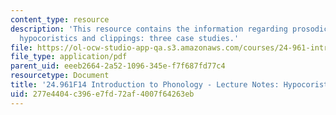 ```yaml
---
content_type: resource
description: 'This resource contains the information regarding prosodic morphology-2a:
  hypocoristics and clippings: three case studies.'
file: https://ol-ocw-studio-app-qa.s3.amazonaws.com/courses/24-961-introduction-to-phonology-fall-2014/277e4404c396e7fd72af4007f64263eb_MIT24_961F14_Lecture27a.pdf
file_type: application/pdf
parent_uid: eeeb2664-2a52-1096-345e-f7f687fd77c4
resourcetype: Document
title: '24.961F14 Introduction to Phonology - Lecture Notes: Hypocoristics and Clippings'
uid: 277e4404-c396-e7fd-72af-4007f64263eb
---
```

